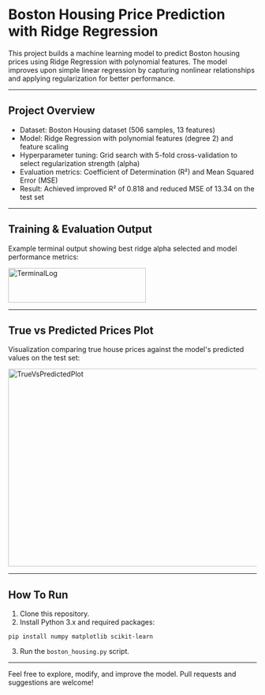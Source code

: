 # Boston Housing Price Prediction with Ridge Regression

This project builds a machine learning model to predict Boston housing prices using Ridge Regression with polynomial features. The model improves upon simple linear regression by capturing nonlinear relationships and applying regularization for better performance.

---

## Project Overview

- Dataset: Boston Housing dataset (506 samples, 13 features)
- Model: Ridge Regression with polynomial features (degree 2) and feature scaling
- Hyperparameter tuning: Grid search with 5-fold cross-validation to select regularization strength (alpha)
- Evaluation metrics: Coefficient of Determination (R²) and Mean Squared Error (MSE)
- Result: Achieved improved R² of 0.818 and reduced MSE of 13.34 on the test set

---

## Training & Evaluation Output

Example terminal output showing best ridge alpha selected and model performance metrics:

<img width="279" height="70" alt="TerminalLog" src="https://github.com/user-attachments/assets/a851cf4b-b9c6-4c06-a62a-d83c1278d5fa" />


---

## True vs Predicted Prices Plot

Visualization comparing true house prices against the model's predicted values on the test set:

<img width="600" height="400" alt="TrueVsPredictedPlot" src="https://github.com/user-attachments/assets/b9c072df-648c-4359-9c2f-b31ae0c0aeaa" />


---

## How To Run

1. Clone this repository.
2. Install Python 3.x and required packages:
```
pip install numpy matplotlib scikit-learn
```
3. Run the `boston_housing.py` script.

---

Feel free to explore, modify, and improve the model. Pull requests and suggestions are welcome!
